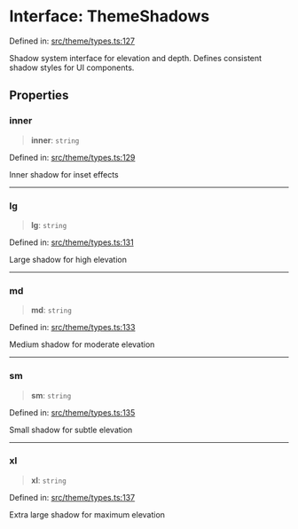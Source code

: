 # Interface: ThemeShadows

Defined in: [src/theme/types.ts:127](https://github.com/Nick2bad4u/Uptime-Watcher/blob/8a1973382d5fe14c52996ecda381894eb7ecd4a6/src/theme/types.ts#L127)

Shadow system interface for elevation and depth.
Defines consistent shadow styles for UI components.

## Properties

### inner

> **inner**: `string`

Defined in: [src/theme/types.ts:129](https://github.com/Nick2bad4u/Uptime-Watcher/blob/8a1973382d5fe14c52996ecda381894eb7ecd4a6/src/theme/types.ts#L129)

Inner shadow for inset effects

***

### lg

> **lg**: `string`

Defined in: [src/theme/types.ts:131](https://github.com/Nick2bad4u/Uptime-Watcher/blob/8a1973382d5fe14c52996ecda381894eb7ecd4a6/src/theme/types.ts#L131)

Large shadow for high elevation

***

### md

> **md**: `string`

Defined in: [src/theme/types.ts:133](https://github.com/Nick2bad4u/Uptime-Watcher/blob/8a1973382d5fe14c52996ecda381894eb7ecd4a6/src/theme/types.ts#L133)

Medium shadow for moderate elevation

***

### sm

> **sm**: `string`

Defined in: [src/theme/types.ts:135](https://github.com/Nick2bad4u/Uptime-Watcher/blob/8a1973382d5fe14c52996ecda381894eb7ecd4a6/src/theme/types.ts#L135)

Small shadow for subtle elevation

***

### xl

> **xl**: `string`

Defined in: [src/theme/types.ts:137](https://github.com/Nick2bad4u/Uptime-Watcher/blob/8a1973382d5fe14c52996ecda381894eb7ecd4a6/src/theme/types.ts#L137)

Extra large shadow for maximum elevation
